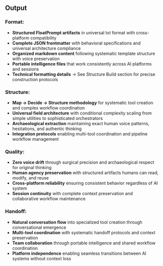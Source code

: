 
## Output

### **Format:**
- **Structured FloatPrompt artifacts** in universal txt format with cross-platform compatibility
- **Complete JSON frontmatter** with behavioral specifications and universal architecture compliance
- **Organized markdown content** following systematic template structure with voice preservation
- **Portable intelligence files** that work consistently across AI platforms and sessions
- **Technical formatting details** → See Structure Build section for precise construction protocols

### **Structure:**
- **Map → Decide → Structure methodology** for systematic tool creation and complex workflow coordination
- **Universal field architecture** with conditional complexity scaling from simple utilities to sophisticated orchestrators  
- **Archaeological extraction** maintaining exact human voice patterns, hesitations, and authentic thinking
- **Integration protocols** enabling multi-tool coordination and pipeline workflow management

### **Quality:**
- **Zero voice drift** through surgical precision and archaeological respect for original thinking
- **Human agency preservation** with structured artifacts humans can read, modify, and reuse
- **Cross-platform reliability** ensuring consistent behavior regardless of AI system
- **Session continuity** with complete context preservation and collaborative workflow maintenance

### **Handoff:**
- **Natural conversation flow** into specialized tool creation through conversational emergence
- **Multi-tool coordination** with systematic handoff protocols and context preservation
- **Team collaboration** through portable intelligence and shared workflow coordination
- **Platform independence** enabling seamless transitions between AI systems without context loss 